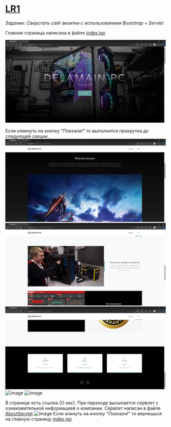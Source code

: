 # [LR1](https://github.com/pomogote/OOP_4Sem/tree/main/LR1)

_Задание:
Сверстать сайт визитки с использованием Bootstrap + Servlet_ 

Главная страница написана в файле [index.jsp](https://github.com/pomogote/OOP_4Sem/blob/main/LR1/src/main/webapp/index.jsp)

![image](https://github.com/pomogote/OOP_4Sem/blob/main/LR1/1.jpg)

Если кликнуть на кнопку "Поехали!" то выполнится прокрутка до следующей секции.
![image](https://github.com/pomogote/OOP_4Sem/blob/main/LR1/2.jpg)
![image](https://github.com/pomogote/OOP_4Sem/blob/main/LR1/3.jpg)
![image](https://github.com/pomogote/OOP_4Sem/blob/main/LR1/4.jpg)
![image](https://user-images.githubusercontent.com/129698533/232346453-a3bc6e29-3117-4c8a-85a1-202833b193ca.png)
![image](https://user-images.githubusercontent.com/129698533/232346458-9be21773-a318-4ef5-bc61-ed0373caf0f4.png)

В странице есть ссылка (О нас). При переходе высылается сервлет с ознакомительной информацией о компании.
Сервлет написан в файле [AboutServlet](https://github.com/pomogote/OOP_4Sem/blob/main/LR1/src/main/java/com/example/lr1_about_us/AboutServlet.java)
![image](https://user-images.githubusercontent.com/129698533/232346466-352eb986-daec-4b1d-8acf-877cc477dcb6.png)
Если клинуть на кнопку "Поехали!" то вернешься на главную страницу [index.jsp](https://github.com/pomogote/OOP_4Sem/blob/main/LR1_about_us/src/main/webapp/index.jsp)



